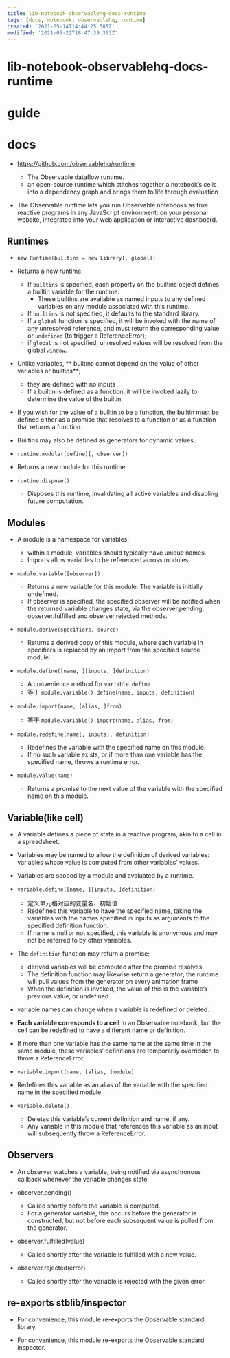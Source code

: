 ```yaml
---
title: lib-notebook-observablehq-docs-runtime
tags: [docs, notebook, observablehq, runtime]
created: '2021-05-14T14:44:25.385Z'
modified: '2021-05-22T18:47:39.353Z'
---
```


# lib-notebook-observablehq-docs-runtime

# guide

# docs
- https://github.com/observablehq/runtime
  - The Observable dataflow runtime.
  - an open-source runtime which stitches together a notebook’s cells into a dependency graph and brings them to life through evaluation

- The Observable runtime lets you run Observable notebooks as true reactive programs in any JavaScript environment: on your personal website, integrated into your web application or interactive dashboard. 

## Runtimes

- `new Runtime(builtins = new Library[, global])`

- Returns a new runtime. 
  - If `builtins` is specified, each property on the builtins object defines a builtin variable for the runtime. 
    - These builtins are available as named inputs to any defined variables on any module associated with this runtime. 
  - If `builtins` is not specified, it defaults to the standard library.
  - If a `global` function is specified, it will be invoked with the name of any unresolved reference, and must return the corresponding value or `undefined` (to trigger a ReferenceError); 
  - if `global` is not specified, unresolved values will be resolved from the global `window`.

- Unlike variables, ** builtins cannot depend on the value of other variables or builtins**; 
  - they are defined with no inputs
  - If a builtin is defined as a function, it will be invoked lazily to determine the value of the builtin. 
- If you wish for the value of a builtin to be a function, the builtin must be defined either as a promise that resolves to a function or as a function that returns a function. 
- Builtins may also be defined as generators for dynamic values; 

- `runtime.module([define][, observer])`
- Returns a new module for this runtime.

- `runtime.dispose()`
  - Disposes this runtime, invalidating all active variables and disabling future computation.

## Modules

- A module is a namespace for variables; 
  - within a module, variables should typically have unique names. 
  - Imports allow variables to be referenced across modules.

- `module.variable([observer])`
  - Returns a new variable for this module. The variable is initially undefined.
  - If observer is specified, the specified observer will be notified when the returned variable changes state, via the observer.pending, observer.fulfilled and observer.rejected methods. 

- `module.derive(specifiers, source)`
  - Returns a derived copy of this module, where each variable in specifiers is replaced by an import from the specified source module. 

- `module.define([name, ][inputs, ]definition)`
  - A convenience method for `variable.define`
  - 等于 `module.variable().define(name, inputs, definition)`

- `module.import(name, [alias, ]from)`
  - 等于 `module.variable().import(name, alias, from)`

- `module.redefine(name[, inputs], definition)`
  - Redefines the variable with the specified name on this module. 
  - If no such variable exists, or if more than one variable has the specified name, throws a runtime error.

- `module.value(name)`
  - Returns a promise to the next value of the variable with the specified name on this module. 

## Variable(like cell)

- A variable defines a piece of state in a reactive program, akin to a cell in a spreadsheet. 
- Variables may be named to allow the definition of derived variables: variables whose value is computed from other variables’ values. 
- Variables are scoped by a module and evaluated by a runtime.

- `variable.define([name, ][inputs, ]definition)`
  - 定义单元格对应的变量名、初始值
  - Redefines this variable to have the specified name, taking the variables with the names specified in inputs as arguments to the specified definition function.
  - If name is null or not specified, this variable is anonymous and may not be referred to by other variables.
- The `definition` function may return a promise; 
  - derived variables will be computed after the promise resolves.
  - The definition function may likewise return a generator; the runtime will pull values from the generator on every animation frame
  - When the definition is invoked, the value of this is the variable’s previous value, or undefined 
- variable names can change when a variable is redefined or deleted. 
- **Each variable corresponds to a cell** in an Observable notebook, but the cell can be redefined to have a different name or definition.
- If more than one variable has the same name at the same time in the same module, these variables’ definitions are temporarily overridden to throw a ReferenceError.

- `variable.import(name, [alias, ]module)`
- Redefines this variable as an alias of the variable with the specified name in the specified module. 

- `variable.delete()`
  - Deletes this variable’s current definition and name, if any.
  - Any variable in this module that references this variable as an input will subsequently throw a ReferenceError.

## Observers

- An observer watches a variable, being notified via asynchronous callback whenever the variable changes state.

- observer.pending()
  - Called shortly before the variable is computed.
  - For a generator variable, this occurs before the generator is constructed, but not before each subsequent value is pulled from the generator.

- observer.fulfilled(value)
  - Called shortly after the variable is fulfilled with a new value.

- observer.rejected(error)
  - Called shortly after the variable is rejected with the given error.

## re-exports stblib/inspector

- For convenience, this module re-exports the Observable standard library.

- For convenience, this module re-exports the Observable standard inspector.
